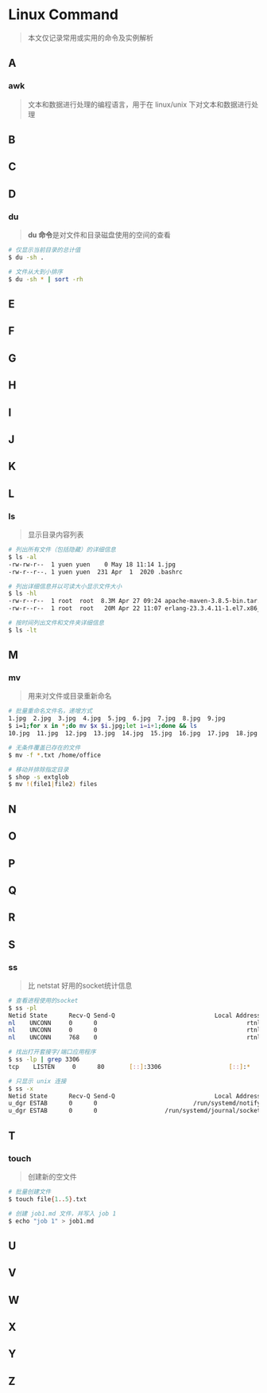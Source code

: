 # Linux Command

> 本文仅记录常用或实用的命令及实例解析

## A

### awk

> 文本和数据进行处理的编程语言，用于在 linux/unix 下对文本和数据进行处理



## B

## C

## D

### du

> **du 命令**是对文件和目录磁盘使用的空间的查看

```bash
# 仅显示当前目录的总计值
$ du -sh .

# 文件从大到小排序
$ du -sh * | sort -rh
```

## E

## F

## G

## H

## I

## J

## K

## L

### ls

> 显示目录内容列表

```bash
# 列出所有文件（包括隐藏）的详细信息
$ ls -al
-rw-rw-r--  1 yuen yuen    0 May 18 11:14 1.jpg
-rw-r--r--. 1 yuen yuen  231 Apr  1  2020 .bashrc

# 列出详细信息并以可读大小显示文件大小
$ ls -hl
-rw-r--r--  1 root  root  8.3M Apr 27 09:24 apache-maven-3.8.5-bin.tar.gz
-rw-r--r--  1 root  root   20M Apr 22 11:07 erlang-23.3.4.11-1.el7.x86_64.rpm

# 按时间列出文件和文件夹详细信息
$ ls -lt
```

## M

### mv

> 用来对文件或目录重新命名

```bash
# 批量重命名文件名，递增方式
1.jpg  2.jpg  3.jpg  4.jpg  5.jpg  6.jpg  7.jpg  8.jpg  9.jpg
$ i=1;for x in *;do mv $x $i.jpg;let i=i+1;done && ls
10.jpg  11.jpg  12.jpg  13.jpg  14.jpg  15.jpg  16.jpg  17.jpg  18.jpg

# 无条件覆盖已存在的文件
$ mv -f *.txt /home/office

# 移动并排除指定目录
$ shop -s extglob
$ mv !(file1|file2) files
```

## N

## O

## P

## Q

## R

## S

### ss

> 比 netstat 好用的socket统计信息

```bash
# 查看进程使用的socket
$ ss -pl
Netid State      Recv-Q Send-Q                            Local Address:Port                                             Peer Address:Port                
nl    UNCONN     0      0                                          rtnl:kernel                                                       *                     
nl    UNCONN     0      0                                          rtnl:NetworkManager/902                                           *                     
nl    UNCONN     768    0                                          rtnl:dockerd/1635                                                 *     

# 找出打开套接字/端口应用程序
$ ss -lp | grep 3306
tcp    LISTEN     0      80       [::]:3306                   [::]:*

# 只显示 unix 连接
$ ss -x
Netid State      Recv-Q Send-Q                            Local Address:Port                                             Peer Address:Port                
u_dgr ESTAB      0      0                           /run/systemd/notify 12594                                                       * 0                    
u_dgr ESTAB      0      0                   /run/systemd/journal/socket 12601                                                       * 0 
```

## T

### touch

> 创建新的空文件

```bash
# 批量创建文件
$ touch file{1..5}.txt

# 创建 job1.md 文件，并写入 job 1
$ echo "job 1" > job1.md
```

## U

## V

## W

## X

## Y

## Z
